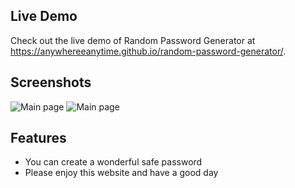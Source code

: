 ## Live Demo

Check out the live demo of Random Password Generator at https://anywhereeanytime.github.io/random-password-generator/.

## Screenshots

![Main page](https://i.imgur.com/990h2K4.png)
![Main page](https://i.imgur.com/TGfkA0s.png)

## Features

- You can create a wonderful safe password
- Please enjoy this website and have a good day
